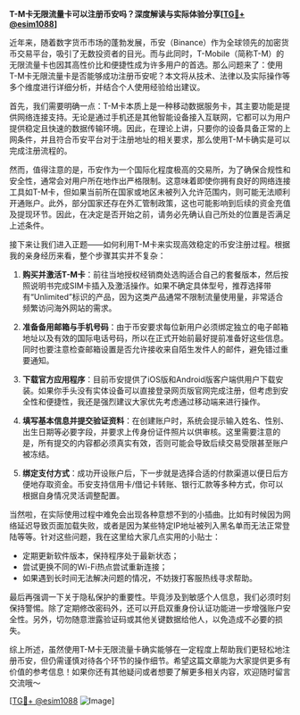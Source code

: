 **T-M卡无限流量卡可以注册币安吗？深度解读与实际体验分享[[TG💪+ @esim1088](https://t.me/s/esim1088)]**

近年来，随着数字货币市场的蓬勃发展，币安（Binance）作为全球领先的加密货币交易平台，吸引了无数投资者的目光。而与此同时，T-Mobile（简称T-M）的无限流量卡也因其高性价比和便捷性成为许多用户的首选。那么问题来了：使用T-M卡无限流量卡是否能够成功注册币安呢？本文将从技术、法律以及实际操作等多个维度进行详细分析，并结合个人使用经验给出建议。

首先，我们需要明确一点：T-M卡本质上是一种移动数据服务卡，其主要功能是提供网络连接支持。无论是通过手机还是其他智能设备接入互联网，它都可以为用户提供稳定且快速的数据传输环境。因此，在理论上讲，只要你的设备具备正常的上网条件，并且符合币安平台对于注册地址的相关要求，那么使用T-M卡确实是可以完成注册流程的。

然而，值得注意的是，币安作为一个国际化程度极高的交易所，为了确保合规性和安全性，通常会对用户所在地作出严格限制。这意味着即使你拥有良好的网络连接工具如T-M卡，但如果当前所在国家或地区未被列入允许范围内，则可能无法顺利开通账户。此外，部分国家还存在外汇管制政策，这也可能影响到后续的资金充值及提现环节。因此，在决定是否开始之前，请务必先确认自己所处的位置是否满足上述条件。

接下来让我们进入正题——如何利用T-M卡来实现高效稳定的币安注册过程。根据我的亲身经历来看，整个步骤其实并不复杂：

1. **购买并激活T-M卡**：前往当地授权经销商处选购适合自己的套餐版本，然后按照说明书完成SIM卡插入及激活操作。如果不确定具体型号，推荐选择带有“Unlimited”标识的产品，因为这类产品通常不限制流量使用量，非常适合频繁访问海外网站的需求。

2. **准备备用邮箱与手机号码**：由于币安要求每位新用户必须绑定独立的电子邮箱地址以及有效的国际电话号码，所以在正式开始前最好提前准备好这些信息。同时也要注意检查邮箱设置是否允许接收来自陌生发件人的邮件，避免错过重要通知。

3. **下载官方应用程序**：目前币安提供了iOS版和Android版客户端供用户下载安装。如果你手头没有实体设备可以直接登录网页版官网完成注册，但考虑到安全性和便捷性，我还是强烈建议大家优先考虑通过移动端来进行操作。

4. **填写基本信息并提交验证资料**：在创建账户时，系统会提示输入姓名、性别、出生日期等必要字段，并要求上传身份证件照片以供审核。这里需要注意的是，所有提交的内容都必须真实有效，否则可能会导致后续交易受限甚至账户被冻结。

5. **绑定支付方式**：成功开设账户后，下一步就是选择合适的付款渠道以便日后方便地存取资金。币安支持信用卡/借记卡转账、银行汇款等多种方式，你可以根据自身情况灵活调整配置。

当然啦，在实际使用过程中难免会出现各种意想不到的小插曲。比如有时候因为网络延迟导致页面加载失败，或者是因为某些特定IP地址被列入黑名单而无法正常登陆等等。针对这些问题，我在这里给大家几点实用的小贴士：

- 定期更新软件版本，保持程序处于最新状态；
- 尝试更换不同的Wi-Fi热点尝试重新连接；
- 如果遇到长时间无法解决问题的情况，不妨拨打客服热线寻求帮助。

最后再强调一下关于隐私保护的重要性。毕竟涉及到敏感个人信息，我们必须时刻保持警惕。除了定期修改密码外，还可以开启双重身份认证功能进一步增强账户安全性。另外，切勿随意泄露验证码或其他关键数据给他人，以免造成不必要的损失。

综上所述，虽然使用T-M卡无限流量卡确实能够在一定程度上帮助我们更轻松地注册币安，但仍需谨慎对待各个环节的操作细节。希望这篇文章能为大家提供更多有价值的参考信息！如果你还有其他疑问或者想要了解更多相关内容，欢迎随时留言交流哦～

[[TG💪+ @esim1088](https://t.me/s/esim1088) ![Image](https://i.postimg.cc/4NQfJmqS/Snipaste-2025-05-13-00-14-12.png)]